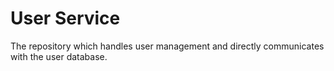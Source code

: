 # User Service
The repository which handles user management and directly communicates with the user database.
